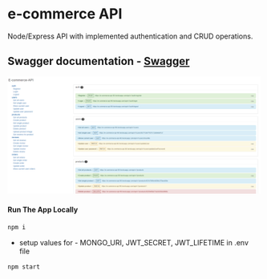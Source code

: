 # e-commerce API

Node/Express API with implemented authentication and CRUD operations.

## Swagger documentation - [Swagger](https://e-commerce-api-96.herokuapp.com/)

![Preview](./screenshoot.png)

#### Run The App Locally

```sh
npm i
```
- setup values for - MONGO_URI, JWT_SECRET, JWT_LIFETIME in .env file
```sh
npm start
```
